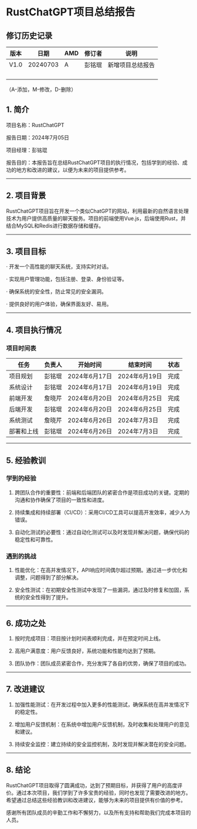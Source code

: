 # RustChatGPT项目总结报告

## 修订历史记录

| 版本 | 日期     | AMD  | 修订者 | 说明             |
| ---- | -------- | ---- | ------ | ---------------- |
| V1.0 | 20240703 | A    | 彭铭琨 | 新增项目总结报告 |
|      |          |      |        |                  |
|      |          |      |        |                  |
|      |          |      |        |                  |
|      |          |      |        |                  |

（A-添加，M-修改，D-删除）

## 1. 简介

项目名称：RustChatGPT

报告日期：2024年7月05日

项目经理：彭铭琨

报告目的：本报告旨在总结RustChatGPT项目的执行情况，包括学到的经验、成功的地方和改进的建议，以便为未来的项目提供参考。



------



## 2. 项目背景

RustChatGPT项目旨在开发一个类似ChatGPT的网站，利用最新的自然语言处理技术为用户提供高质量的聊天服务。项目的前端使用Vue.js，后端使用Rust，并结合MySQL和Redis进行数据存储和缓存。



------



## 3. 项目目标

· 开发一个高性能的聊天系统，支持实时对话。

· 实现用户管理功能，包括注册、登录、身份验证等。

· 确保系统的安全性，防止常见的安全漏洞。

· 提供良好的用户体验，确保界面友好、易用。



------



## 4. 项目执行情况

### 项目时间表

| 任务       | 负责人 | 开始时间      | 结束时间      | 状态 |
| ---------- | ------ | ------------- | ------------- | ---- |
| 项目规划   | 彭铭琨 | 2024年6月17日 | 2024年6月19日 | 完成 |
| 系统设计   | 彭铭琨 | 2024年6月17日 | 2024年6月19日 | 完成 |
| 前端开发   | 詹晓芹 | 2024年6月20日 | 2024年6月25日 | 完成 |
| 后端开发   | 彭铭琨 | 2024年6月20日 | 2024年6月25日 | 完成 |
| 系统测试   | 詹晓芹 | 2024年6月26日 | 2024年7月3日  | 完成 |
| 部署和上线 | 彭铭琨 | 2024年6月26日 | 2024年7月3日  | 完成 |



------



## 5. 经验教训

### 学到的经验

1. 跨团队合作的重要性：前端和后端团队的紧密合作是项目成功的关键。定期的沟通和协作确保了项目的一致性和进度。

2. 持续集成和持续部署（CI/CD）：采用CI/CD工具可以提高开发效率，减少人为错误。

3. 自动化测试的必要性：通过自动化测试可以及时发现并解决问题，确保代码的稳定性和可靠性。

### 遇到的挑战

1. 性能优化：在高并发情况下，API响应时间偶尔超过预期。通过进一步优化和调整，问题得到了部分解决。

2. 安全性测试：在初期安全性测试中发现了一些漏洞，通过及时修复和加固，系统的安全性得到了提升。



------



## 6. 成功之处

1. 按时完成项目：项目按计划时间表顺利完成，并在预定时间上线。

2. 高用户满意度：用户反馈良好，系统功能和性能均达到了预期。

3. 团队协作：团队成员紧密合作，充分发挥了各自的优势，确保了项目的成功。



------



## 7. 改进建议

1. 加强性能测试：在开发过程中加入更多的性能测试，确保系统在高并发情况下的稳定性。

2. 增加用户反馈机制：在系统中增加用户反馈机制，及时收集和处理用户的意见和建议。

3. 持续安全监控：建立持续的安全监控机制，及时发现并解决潜在的安全问题。



------



## 8. 结论

RustChatGPT项目取得了圆满成功，达到了预期目标，并获得了用户的高度评价。通过本次项目，我们学到了许多宝贵的经验，同时也发现了需要改进的地方。希望通过总结这些经验教训和改进建议，能够为未来的项目提供有价值的参考。

感谢所有团队成员的辛勤工作和不懈努力，以及所有支持和帮助我们完成本项目的人员。